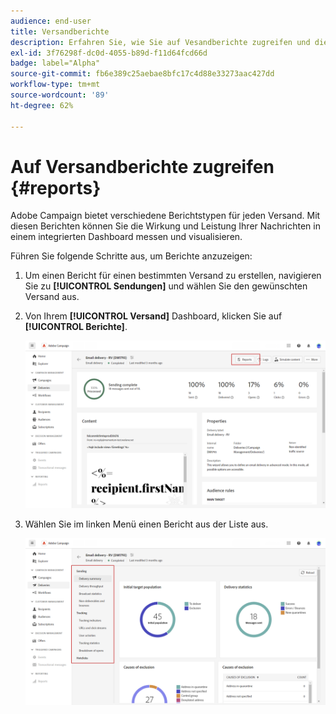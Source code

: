 ```yaml
---
audience: end-user
title: Versandberichte
description: Erfahren Sie, wie Sie auf Vesandberichte zugreifen und diese verwenden können
exl-id: 3f76298f-dc0d-4055-b89d-f11d64fcd66d
badge: label="Alpha"
source-git-commit: fb6e389c25aebae8bfc17c4d88e33273aac427dd
workflow-type: tm+mt
source-wordcount: '89'
ht-degree: 62%

---
```


# Auf Versandberichte zugreifen {#reports}

Adobe Campaign bietet verschiedene Berichtstypen für jeden Versand. Mit diesen Berichten können Sie die Wirkung und Leistung Ihrer Nachrichten in einem integrierten Dashboard messen und visualisieren.

Führen Sie folgende Schritte aus, um Berichte anzuzeigen:

1. Um einen Bericht für einen bestimmten Versand zu erstellen, navigieren Sie zu **[!UICONTROL Sendungen]** und wählen Sie den gewünschten Versand aus.

1. Von Ihrem **[!UICONTROL Versand]** Dashboard, klicken Sie auf **[!UICONTROL Berichte]**.

   ![](assets/reporting2.png)

1. Wählen Sie im linken Menü einen Bericht aus der Liste aus.

   ![](assets/reporting.png)


